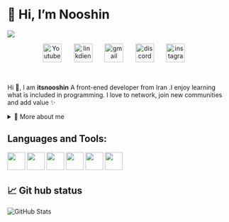 
<h1>👋 Hi, I’m Nooshin </h1> 

<img  src="https://i.postimg.cc/wMrM3CCR/Untitled-1594-400-px-1.png">

<p align="center">
  <a href="https://twitter.com/itsnooshindev"><img width="42px" alt="Youtube" title="Youtube" src="https://i.postimg.cc/dQCp2Njh/Style-Original-Circle-Shape-True.png"/></a>
  &#8287;&#8287;&#8287;&#8287;&#8287;
  <a href="https://www.linkedin.com/in/nooshin-bakhtiari-62378520b/"><img width="42px" alt="linkdien" title="Twitter" src="https://i.postimg.cc/zD9LMvhd/Style-Original-Circle-Sharrrrpe-True.png"/></a>
  &#8287;&#8287;&#8287;&#8287;&#8287;
  <a href="mailto:nooshindev@gmail.com"><img width="42px" alt="gmail" title="gmail" src="https://i.postimg.cc/mZMZPwcw/Style-Original-Circle-spng.png"/></a>
  &#8287;&#8287;&#8287;&#8287;&#8287;
 <a href="https://www.discordapp.com/users/Nooshin96#5773"><img width="42px" alt="discord" title="discord" src="https://i.postimg.cc/pr13Bm1d/ff.png"/></a>
  &#8287;&#8287;&#8287;&#8287;&#8287;
  <a href="https://www.instagram.com/nooshin.dev/"><img width="42px" alt="instagram" title="instagram" src="https://i.postimg.cc/rwLzGz6j/Style-Original-Circle-Shapedfs-True.png"/></a>
  &#8287;&#8287;&#8287;&#8287;&#8287;
 
</p>

<br/>






<p>
  
Hi 👋, I am **itsnooshin**  A front-ened developer from Iran .I enjoy learning what is included in programming. I love to network, join new communities and add value ✨

<div>
<details>
  <summary>🧑 More about me</summary>

- 🔭 I’m currently on a journey to build **great** things

- 🌱 I’m currently learning **everything** 🤓

- 🤝 I’m looking for help with **finding projects to contribute to!**

- 📫 Reach me out at **nooshindev@gmail.com**

</details>
  
</p>
	
	

  </p>




## Languages and Tools:
<a href="https://code.visualstudio.com/"> <img src="https://svgshare.com/i/gTp.svg" width="40px" ></a>
<a href="https://html.com/"> <img src="https://svgshare.com/i/gW4.svg" width="40px" ></a>
<a href="https://css-tricks.com/"> <img src="https://svgshare.com/i/gVd.svg" width="40px" ></a>
<a href="https://www.javascript.com/"> <img src="https://svgshare.com/i/gWF.svg" width="40px" ></a>
<a href="https://getbootstrap.com/"> <img src="https://svgshare.com/i/gVe.svg" width="40px" ></a>
<a href="https://github.com"> <img src="https://svgshare.com/i/gVT.svg" width="40px" ></a>



## 📈 Git hub status
![GitHub Stats](https://github-readme-stats.vercel.app/api?username=itsnooshin&theme=radical)






